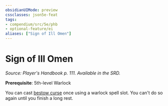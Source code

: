 ```yaml
---
obsidianUIMode: preview
cssclasses: json5e-feat
tags:
- compendium/src/5e/phb
- optional-feature/ei
aliases: ["Sign of Ill Omen"]
---
```

# Sign of Ill Omen
*Source: Player's Handbook p. 111. Available in the SRD.*  

**Prerequisite**: 5th-level Warlock

You can cast [bestow curse](../spells/bestow-curse.md#) once using a warlock spell slot. You can't do so again until you finish a long rest.